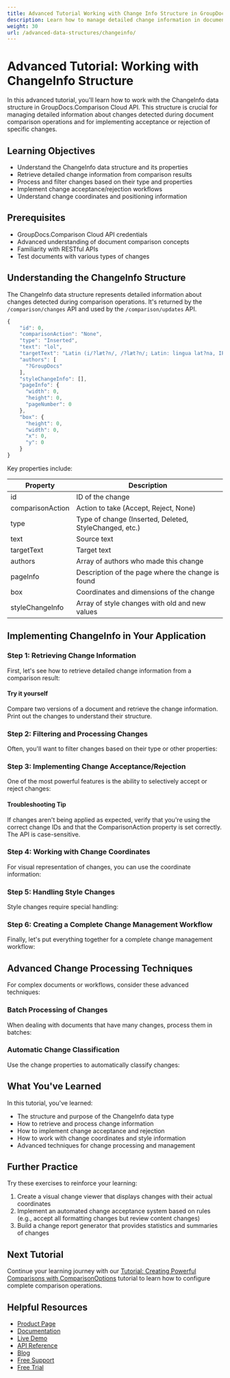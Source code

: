 ```yaml
---
title: Advanced Tutorial Working with Change Info Structure in GroupDocs.Comparison Cloud Tutorial
description: Learn how to manage detailed change information in document comparisons using the ChangeInfo structure in GroupDocs.Comparison Cloud API.
weight: 30
url: /advanced-data-structures/changeinfo/
---
```


# Advanced Tutorial: Working with ChangeInfo Structure

In this advanced tutorial, you'll learn how to work with the ChangeInfo data structure in GroupDocs.Comparison Cloud API. This structure is crucial for managing detailed information about changes detected during document comparison operations and for implementing acceptance or rejection of specific changes.

## Learning Objectives

- Understand the ChangeInfo data structure and its properties
- Retrieve detailed change information from comparison results
- Process and filter changes based on their type and properties
- Implement change acceptance/rejection workflows
- Understand change coordinates and positioning information

## Prerequisites

- GroupDocs.Comparison Cloud API credentials
- Advanced understanding of document comparison concepts
- Familiarity with RESTful APIs
- Test documents with various types of changes

## Understanding the ChangeInfo Structure

The ChangeInfo data structure represents detailed information about changes detected during comparison operations. It's returned by the `/comparison/changes` API and used by the `/comparison/updates` API.

```javascript
{
    "id": 0,
    "comparisonAction": "None",
    "type": "Inserted",
    "text": "lol",
    "targetText": "Latin (i/?læt?n/, /?læt?n/; Latin: lingua lat?na, IPA: [?l????a la?ti?na]) is a classical language, originally spoken inLatium, Italy, which belongs to the Italic branch of the Indo-European languages.[3] The Latin alphabet is derived from the Etruscan and Greek alphabetslol.",
    "authors": [
      "?GroupDocs"
    ],
    "styleChangeInfo": [],
    "pageInfo": {
      "width": 0,
      "height": 0,
      "pageNumber": 0
    },
    "box": {
      "height": 0,
      "width": 0,
      "x": 0,
      "y": 0
    }
}
```

Key properties include:

| Property | Description |
|---|---|
| id | ID of the change |
| comparisonAction | Action to take (Accept, Reject, None) |
| type | Type of change (Inserted, Deleted, StyleChanged, etc.) |
| text | Source text |
| targetText | Target text |
| authors | Array of authors who made this change |
| pageInfo | Description of the page where the change is found |
| box | Coordinates and dimensions of the change |
| styleChangeInfo | Array of style changes with old and new values |

## Implementing ChangeInfo in Your Application

### Step 1: Retrieving Change Information

First, let's see how to retrieve detailed change information from a comparison result:

<script src="https://gist.github.com/groupdocs-comparison-cloud/4j4abd9cd5678ab31e622222.js"></script>

#### Try it yourself
Compare two versions of a document and retrieve the change information. Print out the changes to understand their structure.

### Step 2: Filtering and Processing Changes

Often, you'll want to filter changes based on their type or other properties:

<script src="https://gist.github.com/groupdocs-comparison-cloud/5k5bce9cd5678ab31e622223.js"></script>

### Step 3: Implementing Change Acceptance/Rejection

One of the most powerful features is the ability to selectively accept or reject changes:

<script src="https://gist.github.com/groupdocs-comparison-cloud/6l6cdf9cd5678ab31e622224.js"></script>

#### Troubleshooting Tip
If changes aren't being applied as expected, verify that you're using the correct change IDs and that the ComparisonAction property is set correctly. The API is case-sensitive.

### Step 4: Working with Change Coordinates

For visual representation of changes, you can use the coordinate information:

<script src="https://gist.github.com/groupdocs-comparison-cloud/7m7deg9cd5678ab31e622225.js"></script>

### Step 5: Handling Style Changes

Style changes require special handling:

<script src="https://gist.github.com/groupdocs-comparison-cloud/8n8efh9cd5678ab31e622226.js"></script>

### Step 6: Creating a Complete Change Management Workflow

Finally, let's put everything together for a complete change management workflow:

<script src="https://gist.github.com/groupdocs-comparison-cloud/9o9fgi9cd5678ab31e622227.js"></script>

## Advanced Change Processing Techniques

For complex documents or workflows, consider these advanced techniques:

### Batch Processing of Changes

When dealing with documents that have many changes, process them in batches:

<script src="https://gist.github.com/groupdocs-comparison-cloud/1p1glj9cd5678ab31e622228.js"></script>

### Automatic Change Classification

Use the change properties to automatically classify changes:

<script src="https://gist.github.com/groupdocs-comparison-cloud/2q2hlk9cd5678ab31e622229.js"></script>

## What You've Learned

In this tutorial, you've learned:
- The structure and purpose of the ChangeInfo data type
- How to retrieve and process change information
- How to implement change acceptance and rejection
- How to work with change coordinates and style information
- Advanced techniques for change processing and management

## Further Practice

Try these exercises to reinforce your learning:
1. Create a visual change viewer that displays changes with their actual coordinates
2. Implement an automated change acceptance system based on rules (e.g., accept all formatting changes but review content changes)
3. Build a change report generator that provides statistics and summaries of changes

## Next Tutorial

Continue your learning journey with our [Tutorial: Creating Powerful Comparisons with ComparisonOptions](/advanced-data-structures/comparisonoptions) tutorial to learn how to configure complete comparison operations.

## Helpful Resources

- [Product Page](https://products.groupdocs.cloud/comparison/)
- [Documentation](https://docs.groupdocs.cloud/comparison/)
- [Live Demo](https://products.groupdocs.app/comparison/family)
- [API Reference](https://reference.groupdocs.cloud/comparison/)
- [Blog](https://blog.groupdocs.cloud/categories/groupdocs.comparison-cloud-product-family/)
- [Free Support](https://forum.groupdocs.cloud/c/annotation/12/)
- [Free Trial](https://dashboard.groupdocs.cloud/#/apps)
